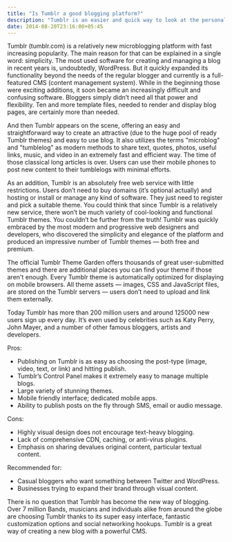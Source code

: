 ```yaml
---
title: "Is Tumblr a good blogging platform?"
description: "Tumblr is an easier and quick way to look at the personal blog and make interaction easier."
date: 2014-08-20T23:16:00+05:45
---
```


Tumblr (tumblr.com) is a relatively new microblogging platform with fast increasing popularity. The main reason for that can be explained in a single word: simplicity. The most used software for creating and managing a blog in recent years is, undoubtedly, WordPress. But it quickly expanded its functionality beyond the needs of the regular blogger and currently is a full-featured CMS (content management system). While in the beginning those were exciting additions, it soon became an increasingly difficult and confusing software. Bloggers simply didn’t need all that power and flexibility. Ten and more template files, needed to render and display blog pages, are certainly more than needed.

And then Tumblr appears on the scene, offering an easy and straightforward way to create an attractive (due to the huge pool of ready Tumblr themes) and easy to use blog. It also utilizes the terms "microblog" and "tumblelog" as modern methods to share text, quotes, photos, useful links, music, and video in an extremely fast and efficient way. The time of those classical long articles is over. Users can use their mobile phones to post new content to their tumblelogs with minimal efforts.

As an addition, Tumblr is an absolutely free web service with little restrictions. Users don’t need to buy domains (it’s optional actually) and hosting or install or manage any kind of software. They just need to register and pick a suitable theme. You could think that since Tumblr is a relatively new service, there won’t be much variety of cool-looking and functional Tumblr themes. You couldn’t be further from the truth! Tumblr was quickly embraced by the most modern and progressive web designers and developers, who discovered the simplicity and elegance of the platform and produced an impressive number of Tumblr themes — both free and premium.

The official Tumblr Theme Garden offers thousands of great user-submitted themes and there are additional places you can find your theme if those aren't enough. Every Tumblr theme is automatically optimized for displaying on mobile browsers. All theme assets — images, CSS and JavaScript files, are stored on the Tumblr servers — users don’t need to upload and link them externally.

Today Tumblr has more than 200 million users and around 125000 new users sign up every day. It’s even used by celebrities such as Katy Perry, John Mayer, and a number of other famous bloggers, artists and developers.

Pros:

- Publishing on Tumblr is as easy as choosing the post-type (image, video, text, or link) and hitting publish.
- Tumblr’s Control Panel makes it extremely easy to manage multiple blogs.
- Large variety of stunning themes.
- Mobile friendly interface; dedicated mobile apps.
- Ability to publish posts on the fly through SMS, email or audio message.

Cons:

- Highly visual design does not encourage text-heavy blogging.
- Lack of comprehensive CDN, caching, or anti-virus plugins.
- Emphasis on sharing devalues original content, particular textual content.

Recommended for:

- Casual bloggers who want something between Twitter and WordPress.
- Businesses trying to expand their brand through visual content.

There is no question that Tumblr has become the new way of blogging. Over 7 million Bands, musicians and individuals alike from around the globe are choosing Tumblr thanks to its super easy interface, fantastic customization options and social networking hookups. Tumblr is a great way of creating a new blog with a powerful CMS.
